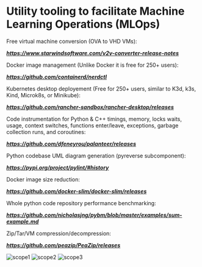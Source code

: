 # Utility tooling to facilitate Machine Learning Operations (MLOps)

Free virtual machine conversion (OVA to VHD VMs):

  ***https://www.starwindsoftware.com/v2v-converter-release-notes***

Docker image management (Unlike Docker it is free for 250+ users):

***https://github.com/containerd/nerdctl***

Kubernetes desktop deployement (Free for 250+ users, similar to K3d, k3s, Kind, Microk8s, or Minikube):

***https://github.com/rancher-sandbox/rancher-desktop/releases***

Code instrumentation for Python & C++ timings, memory, locks waits, usage, context switches, functions enter/leave, exceptions, garbage collection runs, and coroutines:

***https://github.com/dfeneyrou/palanteer/releases***

Python codebase UML diagram generation (pyreverse subcomponent):

***https://pypi.org/project/pylint/#history***

Docker image size reduction:

***https://github.com/docker-slim/docker-slim/releases***

Whole python code repository performance benchmarking:

***https://github.com/nicholasjng/pybm/blob/master/examples/sum-example.md***

Zip/Tar/VM compression/decompression:

***https://github.com/peazip/PeaZip/releases***

![scope1](https://user-images.githubusercontent.com/4974054/138390158-4314b253-8973-4126-bf73-f2e4312980ea.png)
![scope2](https://user-images.githubusercontent.com/4974054/138390163-52be90a2-54c6-4258-8671-51c0851ac4f6.png)
![scope3](https://user-images.githubusercontent.com/4974054/138390171-18fd9131-3991-4763-a6ee-203e90b002b9.png)

